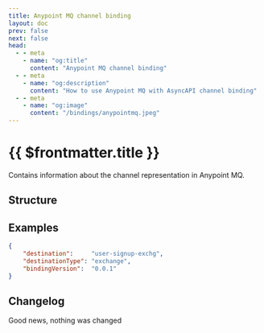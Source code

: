 ```yaml
---
title: Anypoint MQ channel binding
layout: doc
prev: false
next: false
head:
  - - meta
    - name: "og:title"
      content: "Anypoint MQ channel binding"
  - - meta
    - name: "og:description"
      content: "How to use Anypoint MQ with AsyncAPI channel binding"
  - - meta
    - name: "og:image"
      content: "/bindings/anypointmq.jpeg"
---
```


# {{ $frontmatter.title }}

Contains information about the channel representation in Anypoint MQ.

## Structure

<Json url="https://raw.githubusercontent.com/asyncapi/spec-json-schemas/master/bindings/anypointmq/0.0.1/channel.json"/>

## Examples

```json
{
    "destination":     "user-signup-exchg",
    "destinationType": "exchange",
    "bindingVersion":  "0.0.1"
}
```

## Changelog

Good news, nothing was changed